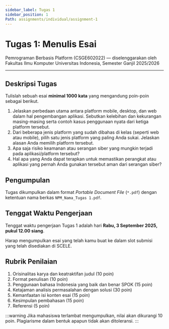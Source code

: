 ```yaml
---
sidebar_label: Tugas 1
sidebar_position: 1
Path: assignments/individual/assignment-1
---
```


# Tugas 1: Menulis Esai

Pemrograman Berbasis Platform (CSGE602022) — diselenggarakan oleh Fakultas Ilmu Komputer Universitas Indonesia, Semester Ganjil 2025/2026

---

## Deskripsi Tugas

Tulislah sebuah esai **minimal 1000 kata** yang mengandung poin-poin sebagai berikut.

1. Jelaskan perbedaan utama antara platform mobile, desktop, dan web dalam hal pengembangan aplikasi. Sebutkan kelebihan dan kekurangan masing-masing serta contoh kasus penggunaan nyata dari ketiga platform tersebut. 
2. Dari beberapa jenis platform yang sudah dibahas di kelas (seperti web atau mobile), pilih satu jenis platform yang paling Anda sukai. Jelaskan alasan Anda memilih platform tersebut.
3. Apa saja risiko keamanan atau serangan siber yang mungkin terjadi pada aplikasi/platform tersebut?
4. Hal apa yang Anda dapat terapkan untuk memastikan perangkat atau aplikasi yang pernah Anda gunakan tersebut aman dari serangan siber?

## Pengumpulan

Tugas dikumpulkan dalam format *Portable Document File* (`*.pdf`) dengan ketentuan nama berkas `NPM_Nama_Tugas 1.pdf`.

## Tenggat Waktu Pengerjaan

Tenggat waktu pengerjaan Tugas 1 adalah hari **Rabu, 3 September 2025, pukul 12.00 siang**.

Harap mengumpulkan esai yang telah kamu buat ke dalam slot submisi yang telah disediakan di SCELE.

## Rubrik Penilaian

1. Orisinalitas karya dan keatraktifan judul (10 poin)
2. Format penulisan (10 poin)
3. Penggunaan bahasa Indonesia yang baik dan benar SPOK (15 poin)
4. Ketajaman analisis permasalahan dengan solusi (30 poin)
5. Kemanfaatan isi konten esai (15 poin)
6. Kesimpulan pembahasan (15 poin)
7. Referensi (5 poin)

:::warning
Jika mahasiswa terlambat mengumpulkan, nilai akan dikurangi 10 poin. Plagiarisme dalam bentuk apapun tidak akan ditoleransi. 
:::